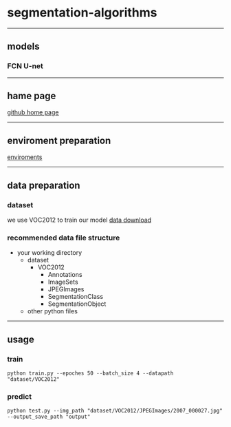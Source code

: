 # segmentation-algorithms

---
## models
### FCN U-net

---
## hame page
[github home page](https://github.com/dashboard)

---
## enviroment preparation
[enviroments](https://github.com/jhz6353/segmentation-algorithms/edit/main/requirements.txt)

---
## data preparation
### dataset
we use VOC2012 to train our model
[data download](https://github.com/dataset-ninja/pascal-voc-2012/blob/main/DOWNLOAD.md)
### recommended data file structure
- your working directory<br/>
  - dataset
    - VOC2012  
      - Annotations  
      - ImageSets  
      - JPEGImages  
      - SegmentationClass  
      - SegmentationObject  
  - other python files  

---
## usage
### train
`python train.py --epoches 50 --batch_size 4 --datapath "dataset/VOC2012"`
### predict
`python test.py --img_path "dataset/VOC2012/JPEGImages/2007_000027.jpg" --output_save_path "output"`
